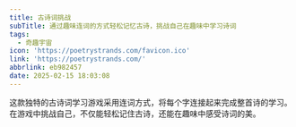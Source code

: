 ```yaml
---
title: 古诗词挑战
subTitle: 通过趣味连词的方式轻松记忆古诗，挑战自己在趣味中学习诗词
tags:
  - 奇趣宇宙
icon: 'https://poetrystrands.com/favicon.ico'
link: 'https://poetrystrands.com/'
abbrlink: eb982457
date: 2025-02-15 18:03:08
---
```


这款独特的古诗词学习游戏采用连词方式，将每个字连接起来完成整首诗的学习。在游戏中挑战自己，不仅能轻松记住古诗，还能在趣味中感受诗词的美。
